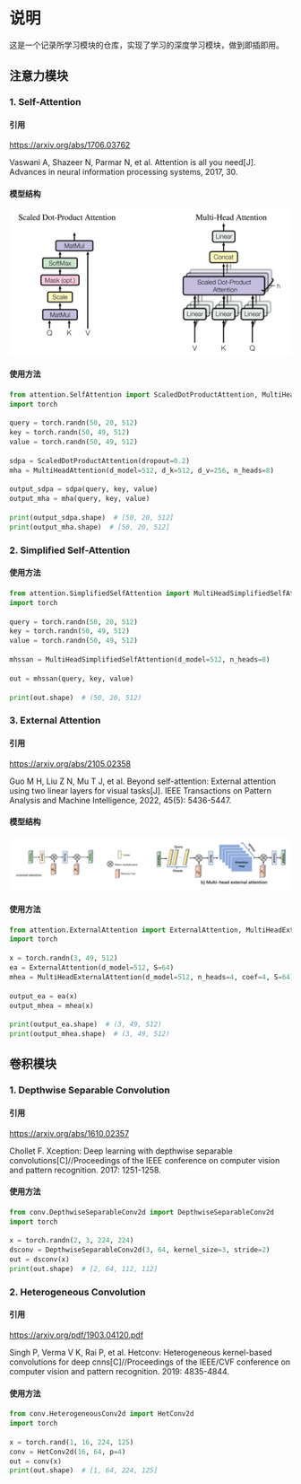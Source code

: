 # 说明
这是一个记录所学习模块的仓库，实现了学习的深度学习模块，做到即插即用。

## 注意力模块

### 1. Self-Attention

#### 引用

https://arxiv.org/abs/1706.03762

Vaswani A, Shazeer N, Parmar N, et al. Attention is all you need[J]. Advances in neural information processing systems, 2017, 30.

#### 模型结构

![](./figure/attention/SelfAttention.png)

#### 使用方法

```python
from attention.SelfAttention import ScaledDotProductAttention, MultiHeadAttention
import torch

query = torch.randn(50, 20, 512)
key = torch.randn(50, 49, 512)
value = torch.randn(50, 49, 512)

sdpa = ScaledDotProductAttention(dropout=0.2)
mha = MultiHeadAttention(d_model=512, d_k=512, d_v=256, n_heads=8)

output_sdpa = sdpa(query, key, value)
output_mha = mha(query, key, value)

print(output_sdpa.shape)  # [50, 20, 512]
print(output_mha.shape)  # [50, 20, 512]
```

### 2. Simplified Self-Attention

#### 使用方法

```python
from attention.SimplifiedSelfAttention import MultiHeadSimplifiedSelfAttention
import torch

query = torch.randn(50, 20, 512)
key = torch.randn(50, 49, 512)
value = torch.randn(50, 49, 512)

mhssan = MultiHeadSimplifiedSelfAttention(d_model=512, n_heads=8)

out = mhssan(query, key, value)

print(out.shape)  # (50, 20, 512)
```

### 3. External Attention

#### 引用

https://arxiv.org/abs/2105.02358

Guo M H, Liu Z N, Mu T J, et al. Beyond self-attention: External attention using two linear layers for visual tasks[J]. IEEE Transactions on Pattern Analysis and Machine Intelligence, 2022, 45(5): 5436-5447.

#### 模型结构

![](./figure/attention/ExternalAttention.png)

#### 使用方法

```python
from attention.ExternalAttention import ExternalAttention, MultiHeadExternalAttention
import torch

x = torch.randn(3, 49, 512)
ea = ExternalAttention(d_model=512, S=64)
mhea = MultiHeadExternalAttention(d_model=512, n_heads=4, coef=4, S=64)

output_ea = ea(x)
output_mhea = mhea(x)

print(output_ea.shape)  # (3, 49, 512)
print(output_mhea.shape)  # (3, 49, 512)
```





## 卷积模块

### 1. Depthwise Separable Convolution

#### 引用

https://arxiv.org/abs/1610.02357

Chollet F. Xception: Deep learning with depthwise separable convolutions[C]//Proceedings of the IEEE conference on computer vision and pattern recognition. 2017: 1251-1258.

#### 使用方法

```python
from conv.DepthwiseSeparableConv2d import DepthwiseSeparableConv2d
import torch

x = torch.randn(2, 3, 224, 224)
dsconv = DepthwiseSeparableConv2d(3, 64, kernel_size=3, stride=2)
out = dsconv(x)
print(out.shape)  # [2, 64, 112, 112]
```

### 2. Heterogeneous Convolution

#### 引用

https://arxiv.org/pdf/1903.04120.pdf

Singh P, Verma V K, Rai P, et al. Hetconv: Heterogeneous kernel-based convolutions for deep cnns[C]//Proceedings of the IEEE/CVF conference on computer vision and pattern recognition. 2019: 4835-4844.

#### 使用方法

```python
from conv.HeterogeneousConv2d import HetConv2d
import torch

x = torch.rand(1, 16, 224, 125)
conv = HetConv2d(16, 64, p=4)
out = conv(x)
print(out.shape)  # [1, 64, 224, 125]
```

